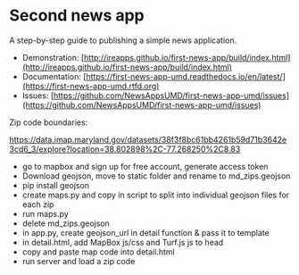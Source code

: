 # Second news app

A step-by-step guide to publishing a simple news application.

* Demonstration: [http://ireapps.github.io/first-news-app/build/index.html](http://ireapps.github.io/first-news-app/build/index.html)
* Documentation: [https://first-news-app-umd.readthedocs.io/en/latest/](https://first-news-app-umd.rtfd.org)
* Issues: [https://github.com/NewsAppsUMD/first-news-app-umd/issues](https://github.com/NewsAppsUMD/first-news-app-umd/issues)

Zip code boundaries:

https://data.imap.maryland.gov/datasets/38f3f8bc61bb4261b59d71b3642e3cd6_3/explore?location=38.802898%2C-77.268250%2C8.83

* go to mapbox and sign up for free account, generate access token
* Download geojson, move to static folder and rename to md_zips.geojson
* pip install geojson
* create maps.py and copy in script to split into individual geojson files for each zip
* run maps.py
* delete md_zips.geojson
* in app.py, create geojson_url in detail function & pass it to template
* in detail.html, add MapBox js/css and Turf.js js to head
* copy and paste map code into detail.html
* run server and load a zip code
